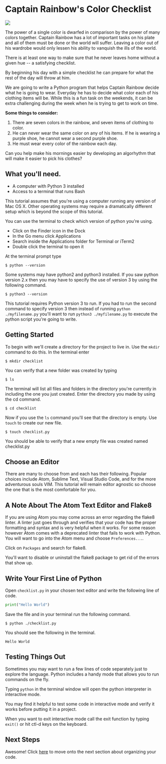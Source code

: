 # Captain Rainbow's Color Checklist

![](the-truth-about-rainbows.jpg)

The power of a single color is dwarfed in comparison by the power of many colors together. Captain Rainbow has a lot of important tasks on his plate and all of them must be done or the world will suffer. Leaving a color out of his wardrobe would only lessen his ability to vanquish the ills of the world.

There is at least one way to make sure that he never leaves home without a given hue -- a satisfying checklist.

By beginning his day with a simple checklist he can prepare for what the rest of the day will throw at him.

We are going to write a Python program that helps Captain Rainbow decide what he is going to wear. Everyday he has to decide what color each of his clothing items will be. While this is a fun task on the weekends, it can be extra challenging during the week when he is trying to get to work on time.

**Some things to consider:**

1. There are seven colors in the rainbow, and seven items of clothing to color.<br>
2. He can never wear the same color on any of his items. If he is wearing a purple shoe, he cannot wear a second purple shoe.<br>
3. He must wear every color of the rainbow each day.<br>

Can you help make his mornings easier by developing an algorhythm that will make it easier to pick his clothes?

## What you'll need.

* A computer with Python 3 installed
* Access to a terminal that runs Bash

This tutorial assumes that you're using a computer running any version of Mac OS X. Other operating systems may require a dramatically different setup which is beyond the scope of this tutorial.

You can use the terminal to check which version of python you're using.

* Click on the Finder icon in the Dock
* In the Go menu click Applications
* Search inside the Applications folder for Terminal or iTerm2
* Double click the terminal to open it

At the terminal prompt type

```
$ python --version
```

Some systems may have python2 and python3 installed. If you saw python version 2.x then you may have to specify the use of version 3 by using the following command.

```
$ python3 --version
```

This tutorial requires Python version 3 to run. If you had to run the second command to specify version 3 then instead of running ```python ./myfilename.py``` you'll want to run ```python3 ./myfilename.py``` to execute the python script you're going to write.

##  Getting Started

To begin with we'll create a directory for the project to live in. Use the `mkdir` command to do this.
In the terminal enter

```
$ mkdir checklist
```

You can verify that a new folder was created by typing

```
$ ls
```

The terminal will list all files and folders in the directory you're currently in including the one you just created. Enter the directory you made by using the cd command.

```
$ cd checklist
```

Now if you use the `ls` command you'll see that the directory is empty. Use ```touch``` to create our new file.

```
$ touch checklist.py
```

You should be able to verify that a new empty file was created named checklist.py

## Choose an Editor

There are many to choose from and each has their following. Popular choices include Atom, Sublime Text, Visual Studio Code, and for the more adventurous souls VIM. This tutorial will remain editor agnostic so choose the one that is the most comfortable for you.

## A Note About The Atom Text Editor and Flake8

If you are using Atom you may come across an error regarding the flake8 linter. A linter just goes through and verifies that your code has the proper formatting and syntax and is very helpful when it works. For some reason however Atom comes with a deprecated linter that fails to work with Python. You will want to go into the Atom menu and choose `Preferences...`.

Click on `Packages` and search for flake8.

You'll want to disable or uninstall the flake8 package to get rid of the errors that show up.

## Write Your First Line of Python

Open `checklist.py` in your chosen text editor and write the following line of code.

```python
print("Hello World")
```

Save the file and in your terminal run the following command.

```
$ python ./checklist.py
```

You should see the following in the terminal.

```
Hello World
```

## Testing Things Out

Sometimes you may want to run a few lines of code separately just to explore the language. Python includes a handy mode that allows you to run commands on the fly.

Typing `python` in the terminal window will open the python interpreter in interactive mode.

You may find it helpful to test some code in interactive mode and verify it works before putting it in a project.

When you want to exit interactive mode call the exit function by typing `exit()` or hit ctl-d keys on the keyboard.

## Next Steps

Awesome! Click [here](../P01-Code-Organization/content.md) to move onto the next section about organizing your code.
